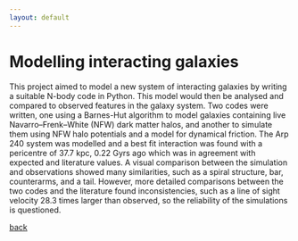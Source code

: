 ```yaml
---
layout: default
---
```


# Modelling interacting galaxies

This project aimed to model a new system of interacting galaxies by writing a suitable N-body code in Python. This model would then be analysed and compared to observed features in the galaxy system. Two codes were written, one using a Barnes-Hut algorithm to model galaxies containing live Navarro–Frenk–White (NFW) dark matter halos, and another to simulate them using NFW halo potentials and a model for dynamical friction. The Arp 240 system was modelled and a best fit interaction was found with a pericentre of 37.7 kpc, 0.22 Gyrs ago which was in agreement with expected and literature values. A visual comparison between the simulation and observations showed many similarities, such as a spiral structure, bar, counterarms, and a tail. However, more detailed comparisons between the two codes and the literature found inconsistencies, such as a line of sight velocity 28.3 times larger than observed, so the reliability of the simulations is questioned.

[back](https://alhewitt.github.io/)

